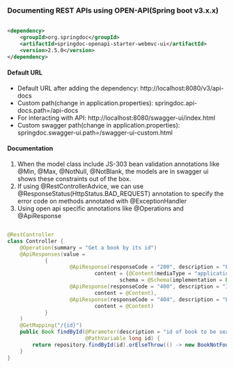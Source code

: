 ### Documenting REST APIs using OPEN-API(Spring boot v3.x.x)

```xml

<dependency>
    <groupId>org.springdoc</groupId>
    <artifactId>springdoc-openapi-starter-webmvc-ui</artifactId>
    <version>2.5.0</version>
</dependency>
```

#### Default URL

- Default URL after adding the dependency: http://localhost:8080/v3/api-docs
- Custom path(change in application.properties): springdoc.api-docs.path=/api-docs
- For interacting with API: http://localhost:8080/swagger-ui/index.html
- Custom swagger path(change in application.properties): springdoc.swagger-ui.path=/swagger-ui-custom.html

#### Documentation

1. When the model class include JS-303 bean validation annotations like @Min, @Max, @NotNull, @NotBlank, the models are
   in swagger ui shows these constraints out of the box.
2. If using @RestControllerAdvice, we can use @ResponseStatus(HttpStatus.BAD_REQUEST) annotation to specify the error
   code on methods annotated with @ExceptionHandler
3. Using open api specific annotations like @Operations and @ApiResponse

```java

@RestController
class Controller {
    @Operation(summary = "Get a book by its id")
    @ApiResponses(value =
            {
                    @ApiResponse(responseCode = "200", description = "Found the book",
                            content = {@Content(mediaType = "application/json",
                                    schema = @Schema(implementation = Book.class))}),
                    @ApiResponse(responseCode = "400", description = "Invalid id supplied",
                            content = @Content),
                    @ApiResponse(responseCode = "404", description = "Book not found",
                            content = @Content)
            }
    )
    @GetMapping("/{id}")
    public Book findById(@Parameter(description = "id of book to be searched")
                         @PathVariable long id) {
        return repository.findById(id).orElseThrow(() -> new BookNotFoundException());
    }
}
```